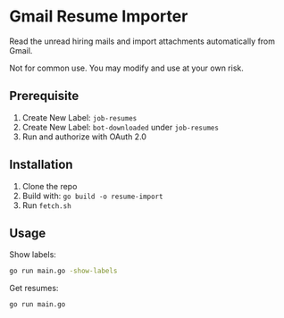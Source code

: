 # Gmail Resume Importer

Read the unread hiring mails and import attachments automatically from Gmail.

Not for common use. You may modify and use at your own risk.

## Prerequisite

1. Create New Label: `job-resumes`
2. Create New Label: `bot-downloaded` under `job-resumes`
3. Run and authorize with OAuth 2.0

## Installation

1. Clone the repo
2. Build with: `go build -o resume-import`
3. Run `fetch.sh`

## Usage

Show labels:

```sh
go run main.go -show-labels
```

Get resumes:

```sh
go run main.go
```
